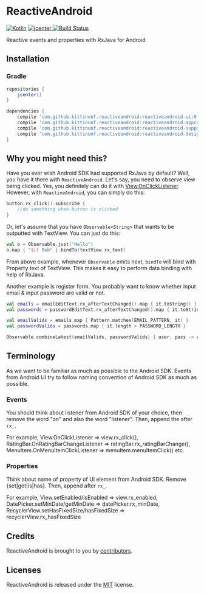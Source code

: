 # ReactiveAndroid

[ ![Kotlin](https://img.shields.io/badge/Kotlin-1.0.0-blue.svg)](http://kotlinlang.org) [ ![jcenter](https://api.bintray.com/packages/kittinunf/maven/ReactiveAndroid/images/download.svg) ](https://bintray.com/kittinunf/maven/ReactiveAndroid/_latestVersion) [![Build Status](https://travis-ci.org/kittinunf/ReactiveAndroid.svg?branch=master)](https://travis-ci.org/kittinunf/ReactiveAndroid)

Reactive events and properties with RxJava for Android 

## Installation

### Gradle

``` Groovy
repositories {
    jcenter()
}

dependencies {
    compile 'com.github.kittinunf.reactiveandroid:reactiveandroid-ui:0.2.8' //for base UI
    compile 'com.github.kittinunf.reactiveandroid:reactiveandroid-appcompat-v7:0.2.8' //for appcompat-v7 module
    compile 'com.github.kittinunf.reactiveandroid:reactiveandroid-support-v4:0.2.8' //for support-v4 module
    compile 'com.github.kittinunf.reactiveandroid:reactiveandroid-design:0.2.8' //for design support module
}
```

## Why you might need this?

Have you ever wish Android SDK had supported RxJava by default? Well, you have it there with `ReactiveAndroid`.
Let's say, you need to observe view being clicked. Yes, you definitely can do it with [View.OnClickListener](https://developer.android.com/reference/android/view/View.OnClickListener.html).
However, with `ReactiveAndroid`, you can simply do this:

``` Kotlin
button.rx_click().subscribe {
    //do something when button is clicked
}
```

Or, let's assume that you have `Observable<String>` that wants to be outputted with TextView. You can just do this:

``` Kotlin
val o = Observable.just("Hello")
o.map { "$it Bob" }.bindTo(textView.rx_text)
```

From above example, whenever `Observable` emits next, `bindTo` will bind with Property text of TextView. This makes it easy to perform data binding with help of RxJava.

Another example is register form. You probably want to know whether input email & input password are valid or not.

``` Kotlin
val emails = emailEditText.rx_afterTextChanged().map { it.toString() } // becomes Observable<String> for email
val passwords = passwordEditText.rx_afterTextChanged().map { it.toString() } // becomes Observable<String> for password

val emailValids = emails.map { Pattern.matches(EMAIL_PATTERN, it) }
val passwordValids = passwords.map { it.length > PASSWORD_LENGTH }

Observable.combineLatest(emailValids, passwordValids) { user, pass -> user and pass }.bindTo(signInButton.rx_enabled)
```

## Terminology

As we want to be familiar as much as possible to the Android SDK. Events from Android UI try to follow naming convention of Android SDK as much as possible. 

### Events

You should think about listener from Android SDK of your choice, then remove the word "on" and also the word "listener". Then, append the after `rx_`. 

For example, View.OnClickListener => view.rx_click(), RatingBar.OnRatingBarChangeListener => ratingBar.rx_ratingBarChange(), MenuItem.OnMenuItemClickListener => menuItem.menuItemClick() etc.

### Properties

Think about name of property of UI element from Android SDK. Remove {set|get|is|has}. Then, append after `rx_`.

For example, View.setEnabled/isEnabled => view.rx_enabled, DatePicker.setMinDate/getMinDate => datePicker.rx_minDate, RecyclerView.setHasFixedSize/hasFixedSize => recyclerView.rx_hasFixedSize

## Credits

ReactiveAndroid is brought to you by [contributors](https://github.com/kittinunf/ReactiveAndroid/graphs/contributors).

## Licenses

ReactiveAndroid is released under the [MIT](http://opensource.org/licenses/MIT) license.


